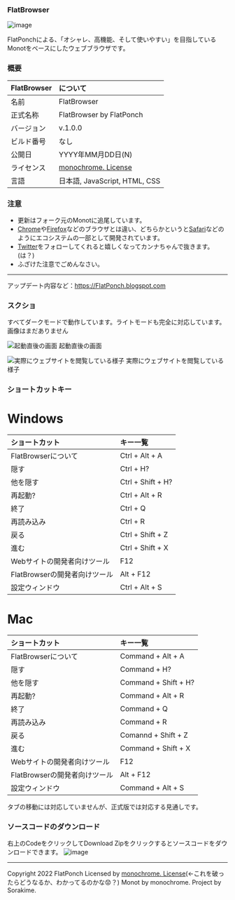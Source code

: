 ### FlatBrowser
![image](https://user-images.githubusercontent.com/69241694/143031805-9e5636a0-e9c7-44ff-b2d5-5f4cf9bed654.png)

FlatPonchによる、「オシャレ、高機能、そして使いやすい」を目指しているMonotをベースにしたウェブブラウザです。

### 概要
|FlatBrowser|について|
|:--|:--|
|名前|FlatBrowser|
|正式名称|FlatBrowser by FlatPonch|
|バージョン|v.1.0.0|
|ビルド番号|なし|
|公開日|YYYY年MM月DD日(N)|
|ライセンス|[monochrome. License](https://sorakime.github.io/mncr/license)|
|言語|日本語, JavaScript, HTML, CSS|

### 注意
- 更新はフォーク元のMonotに追尾しています。
- [Chrome](https://chrome.google.com/)や[Firefox](https://mozilla.org/firefox/new)などのブラウザとは違い、どちらかというと[Safari](https://apple.com/jp/safari/)などのようにエコシステムの一部として開発されています。
- [Twitter](https://twitter.com/flat_ponch)をフォローしてくれると嬉しくなってカンナちゃんで抜きます。(は？)
- ふざけた注意でごめんなさい。

---

アップデート内容など：https://FlatPonch.blogspot.com

### スクショ
すべてダークモードで動作しています。ライトモードも完全に対応しています。
画像はまだありません

![起動直後の画面](https://user-images.githubusercontent.com/69241694/143030979-a3d142b6-cbb0-4775-9673-114aa59ec42f.png)
起動直後の画面

![実際にウェブサイトを閲覧している様子](https://user-images.githubusercontent.com/69241694/143031042-9a797fdf-4689-47d2-b0fd-c626f3b9145d.png)
実際にウェブサイトを閲覧している様子


### ショートカットキー

# Windows
|ショートカット|キー一覧|
|:--|:--|
|FlatBrowserについて|Ctrl + Alt + A|
|隠す|Ctrl + H?|
|他を隠す|Ctrl + Shift + H?|
|再起動?|Ctrl + Alt + R|
|終了|Ctrl + Q|
|再読み込み|Ctrl + R|
|戻る|Ctrl + Shift + Z|
|進む|Ctrl + Shift + X|
|Webサイトの開発者向けツール|F12|
|FlatBrowserの開発者向けツール|Alt + F12|
|設定ウィンドウ|Ctrl + Alt + S|

# Mac
|ショートカット|キー一覧|
|:--|:--|
|FlatBrowserについて|Command + Alt + A|
|隠す|Command + H?|
|他を隠す|Command + Shift + H?|
|再起動?|Command + Alt + R|
|終了|Command + Q|
|再読み込み|Command + R|
|戻る|Comannd + Shift + Z|
|進む|Command + Shift + X|
|Webサイトの開発者向けツール|F12|
|FlatBrowserの開発者向けツール|Alt + F12|
|設定ウィンドウ|Command + Alt + S|

タブの移動には対応していませんが、正式版では対応する見通しです。

### ソースコードのダウンロード
右上のCodeをクリックしてDownload Zipをクリックするとソースコードをダウンロードできます。
![image](https://user-images.githubusercontent.com/69241694/132985506-fa49c272-6032-4349-bad9-e97a068aa8fe.png)

---
Copyright 2022 FlatPonch
Licensed by [monochrome. License](https://sorakime.github.io/mncr/license)(←これを破ったらどうなるか、わかってるのかな😟？)
Monot by monochrome. Project by Sorakime.